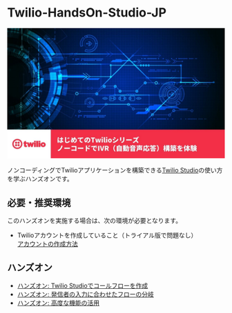 # Twilio-HandsOn-Studio-JP

![Studio HandsOn](docs/assets/studio-header.jpg)

ノンコーディングでTwilioアプリケーションを構築できる[Twilio Studio](https://jp.twilio.com/ja/studio)の使い方を学ぶハンズオンです。

## 必要・推奨環境
このハンズオンを実施する場合は、次の環境が必要となります。

- Twilioアカウントを作成していること（トライアル版で問題なし）  
[アカウントの作成方法](https://www.twilio.com/blog/how-to-create-twilio-account-jp)


## ハンズオン

- [ハンズオン: Twilio Studioでコールフローを作成](docs/01-Studio-Create-CallFlow/00-Overview.md)
- [ハンズオン: 発信者の入力に合わせたフローの分岐](docs/02-Split-Flow/00-Overview.md)
- [ハンズオン: 高度な機能の活用](docs/03-Studio-Advanced-Features/00-Overview.md)
